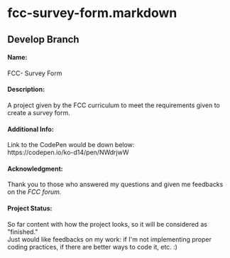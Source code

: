 # fcc-survey-form.markdown
<h2>Develop Branch</h2>
<h4> Name:</h4> 
 FCC- Survey Form 
 
 
<h4>Description: </h4> 
 A project given by the FCC curriculum to meet the requirements given to create a survey form. 
 
 
<h4>Additional Info:</h4> 
 Link to the CodePen would be down below: <br>
 https://codepen.io/ko-d14/pen/NWdrjwW
 
 
<h4> Acknowledgment: </h4> 
  Thank you to those who answered my questions and given me feedbacks on the <i>FCC forum. </i>
  
  
<h4> Project Status: </h4>
  So far content with how the project looks, so it will be considered as "finished." <br>
  Just would like feedbacks on my work: if I'm not implementing proper coding practices, if there are better ways to code it, etc. :)
